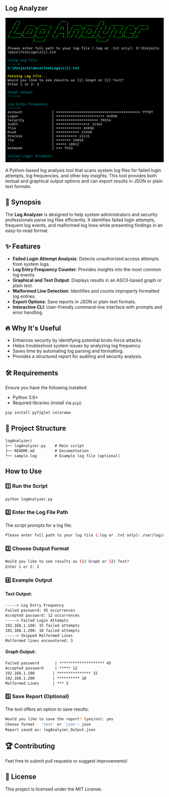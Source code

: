 ## Log Analyzer

![Log Analyzer](logAnalyzer_Landing.png)

A Python-based log analysis tool that scans system log files for failed login attempts, log frequencies, and other key insights. This tool provides both textual and graphical output options and can export results in JSON or plain text formats.

## 📌 Synopsis

The **Log Analyzer** is designed to help system administrators and security professionals parse log files efficiently. It identifies failed login attempts, frequent log events, and malformed log lines while presenting findings in an easy-to-read format.

## ✨ Features

- **Failed Login Attempt Analysis**: Detects unauthorized access attempts from system logs.
- **Log Entry Frequency Counter**: Provides insights into the most common log events.
- **Graphical and Text Output**: Displays results in an ASCII-based graph or plain text.
- **Malformed Line Detection**: Identifies and counts improperly formatted log entries.
- **Export Options**: Save reports in JSON or plain text formats.
- **Interactive CLI**: User-friendly command-line interface with prompts and error handling.

## 🔥 Why It's Useful

- Enhances security by identifying potential brute-force attacks.
- Helps troubleshoot system issues by analyzing log frequency.
- Saves time by automating log parsing and formatting.
- Provides a structured report for auditing and security analysis.

## 🛠 Requirements

Ensure you have the following installed:

- Python 3.6+
- Required libraries (install via `pip`):

```sh
pip install pyfiglet colorama
```

## 📂 Project Structure

```plaintext
logAnalyzer/
├── logAnalyzer.py    # Main script
├── README.md         # Documentation
└── sample.log        # Example log file (optional)
```

## How to Use

### 1️⃣ Run the Script

```sh
python logAnalyzer.py
```

### 2️⃣ Enter the Log File Path

The script prompts for a log file:

```sh
Please enter full path to your log file (.log or .txt only): /var/log/auth.log
```

### 3️⃣ Choose Output Format

```sh
Would you like to see results as (1) Graph or (2) Text?
Enter 1 or 2: 2
```

### 4️⃣ Example Output

#### **Text Output:**

```plaintext
-----> Log Entry Frequency
Failed password: 45 occurrences
Accepted password: 12 occurrences
-----> Failed Login Attempts
192.168.1.100: 15 failed attempts
192.168.1.200: 10 failed attempts
-----> Skipped Malformed Lines
Malformed lines encountered: 3
```

#### **Graph Output:**

```plaintext
Failed password       | ******************** 45
Accepted password     | ***** 12
192.168.1.100        | *************** 15
192.168.1.200        | ********** 10
Malformed Lines      | *** 3
```

### 5️⃣ Save Report (Optional)

The tool offers an option to save results:

```sh
Would you like to save the report? (yes/no): yes
Choose format - 'text' or 'json': json
Report saved as: logAnalyzer_Output.json
```

## 🏆 Contributing

Feel free to submit pull requests or suggest improvements!

## 📜 License

This project is licensed under the MIT License.
